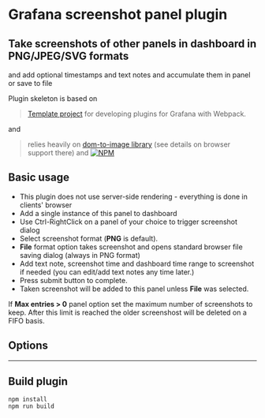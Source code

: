 # Grafana screenshot panel plugin 

## Take screenshots of other panels in dashboard in PNG/JPEG/SVG formats
and add optional timestamps and text notes and accumulate them in panel or save to file

Plugin skeleton is based on
> [Template project](https://github.com/CorpGlory/grafana-plugin-template-webpack)
> for developing plugins for Grafana with Webpack.

and 

> relies heavily on [dom-to-image library](https://travis-ci.org/tsayen/dom-to-image)
>  (see details on browser support there)
> and 
> [![NPM](https://nodei.co/npm/save-as.png?stars=true&downloads=true)](https://nodei.co/npm/save-as/) 



## Basic usage

* This plugin does not use server-side rendering - everything is done in clients' browser
* Add a single instance of this panel to dashboard
* Use Ctrl-RightClick on a panel of your choice to trigger screenshot dialog
* Select screenshot format (**PNG** is default). 
* **File** format option takes screenshot and opens standard browser file saving dialog (always in PNG format)
* Add text note, screenshot time and dashboard time range to screenshot if needed
  (you can edit/add text notes any time later.)
* Press submit button to complete.
* Taken screenshot will be added to this panel unless **File** was selected.

If **Max entries > 0** panel option set the maximum number of screenshots to keep.
After this limit is reached the older screenshost will be deleted on a FIFO basis.


## Options

<hr>

## Build plugin

```
npm install
npm run build
```
